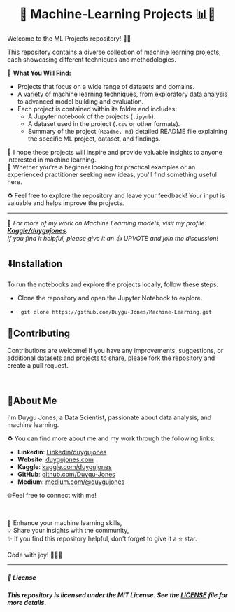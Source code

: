 <h1 align="center">
🤖 Machine-Learning Projects 📊🚀
</h1>

Welcome to the ML Projects repository! 🎉🎈

This repository contains a diverse collection of machine learning projects, each showcasing different techniques and methodologies.

🚨 **What You Will Find:**

- Projects that focus on a wide range of datasets and domains.
- A variety of machine learning techniques, from exploratory data analysis to advanced model building and evaluation.
- Each project is contained within its folder and includes:
  - A Jupyter notebook of the projects (`.ipynb`).
  - A dataset  used in the project (`.csv` or other formats).
  - Summary of the project (`Readme. md`) detailed README file explaining the specific ML project, dataset, and findings.
  
🎈 I hope these projects will inspire and provide valuable insights to anyone interested in machine learning.<br>
💫 Whether you're a beginner looking for practical examples or an experienced practitioner seeking new ideas, you'll find something useful here.

♻️ Feel free to explore the repository and leave your feedback! Your input is valuable and helps improve the projects.

---

🤖 *For more of my work on Machine Learning models, visit my profile: [**Kaggle/duygujones**](https://www.kaggle.com/duygujones/code).* <br>
*If you find it helpful, please give it an 👍 UPVOTE and join the discussion!* 





## ⬇️Installation

To run the notebooks and explore the projects locally, follow these steps:
  - Clone the repository and open the Jupyter Notebook to explore.
  -      git clone https://github.com/Duygu-Jones/Machine-Learning.git
    
   
## 🤝Contributing

Contributions are welcome! If you have any improvements, suggestions, or additional datasets and projects to share, please fork the repository and create a pull request.

<br>

## 🌱About Me 

I'm Duygu Jones, a Data Scientist, passionate about data analysis, and machine learning. 

♻️ You can find more about me and my work through the following links:

- **Linkedin**: [Linkedin/duygujones](https://www.linkedin.com/in/duygujones/)
- **Website**: [duygujones.com](https://duygujones.vercel.app/)
- **Kaggle**: [kaggle.com/duygujones](https://www.kaggle.com/duygujones)
- **GitHub**: [github.com/Duygu-Jones](https://github.com/Duygu-Jones)
- **Medium**: [medium.com/@duygujones](https://medium.com/@duygujones)

🌐Feel free to connect with me!

<br>

🎯 Enhance your machine learning skills,<br>
💡 Share your insights with the community,<br>
✨ If you find this repository helpful, don't forget to give it a ⭐ star.<br>

Code with joy! 👩‍💻✨

---



##### 📜 License

##### This repository is licensed under the MIT License. See the [LICENSE](LICENSE) file for more details.
